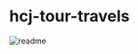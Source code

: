 # hcj-tour-travels
![readme](https://github.com/shivanshsrii/hcj-tour-travels/assets/146938507/ff30acc0-6468-4e10-bed9-0b8e806c6398)
